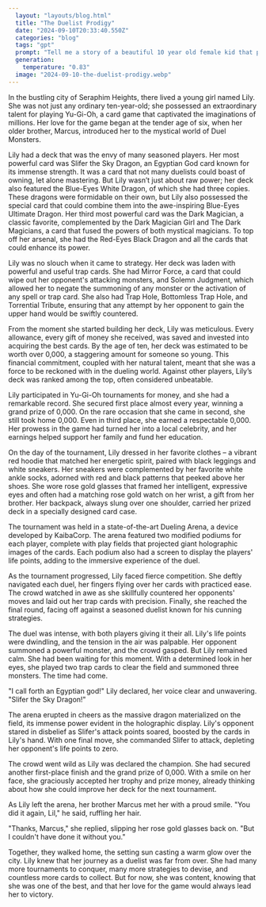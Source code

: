 ```yaml
---
  layout: "layouts/blog.html"
  title: "The Duelist Prodigy"
  date: "2024-09-10T20:33:40.550Z"
  categories: "blog"
  tags: "gpt"
  prompt: "Tell me a story of a beautiful 10 year old female kid that plays Yu-Gi-Oh she has a Powerful deck With good Trap cards and powerful trap cards  And her most Powerful card is  Slifer the Sky Dragon a Egyptian god card This is her Is second most powerful card is the Blue-Eyes White Dragon She has 2 more  Blue eyes White  Dragon She has a Special Card that can Combine them to be the Blue-Eyes Ultimate Dragon This is her Third most powerful card  is the Dark Magician and has dark girl magician and The Dark Magicians a Card that combines them both and she has Red-Eyes Black Dragon and all The Cards That combines with the red eyes, black dragon and she Has powerful trap cards And Useful Trap cards tell Me what they are Tell me when she started doing this And when started building the deck she has Tell me how much money her deck is worth and and where does it rack Against other players That play this  she Does Yu-Gi-Oh Tournaments For money She gets First place almost every year Sometimes she gets second place  tell me the color of her clothes And sneakers  she Has on her favorite White ankle socks and her socks \r\nwith Some red and black  she Has on rose gold glasses Tell me other Accessories she has  her socks are Showing Above her sneakers this is for the tournament Give me a high amount of money Number for First place  in the Yu-Gi-Oh Tournament Give me a high amount of money Number for Second place  in the Yu-Gi-Oh Tournament Give me a high amount of money Number for Third place  in the Yu-Gi-Oh Tournament When she Has two sacrifice three Summoned monsters that has been played  Before she can summon  the Slifer the Sky Dragon She says I call forth a Egyptian god Slifer the Sky Dragon She Does the Tournaments in a  Dueling Arena is a type of dueling device developed by KaibaCorp, which consists of two modified podiums for each player to use over the course of the Duelist  tournament. Each podium has a play field that can project giant holographic images of the cards And has a screen for their Life points tell me how How much they get  the player activates or summons make this into a good and long story be creative"
  generation: 
    temperature: "0.83"
  image: "2024-09-10-the-duelist-prodigy.webp"
---
```

In the bustling city of Seraphim Heights, there lived a young girl named Lily. She was not just any ordinary ten-year-old; she possessed an extraordinary talent for playing Yu-Gi-Oh, a card game that captivated the imaginations of millions. Her love for the game began at the tender age of six, when her older brother, Marcus, introduced her to the mystical world of Duel Monsters.

Lily had a deck that was the envy of many seasoned players. Her most powerful card was Slifer the Sky Dragon, an Egyptian God card known for its immense strength. It was a card that not many duelists could boast of owning, let alone mastering. But Lily wasn’t just about raw power; her deck also featured the Blue-Eyes White Dragon, of which she had three copies. These dragons were formidable on their own, but Lily also possessed the special card that could combine them into the awe-inspiring Blue-Eyes Ultimate Dragon. Her third most powerful card was the Dark Magician, a classic favorite, complemented by the Dark Magician Girl and The Dark Magicians, a card that fused the powers of both mystical magicians. To top off her arsenal, she had the Red-Eyes Black Dragon and all the cards that could enhance its power.

Lily was no slouch when it came to strategy. Her deck was laden with powerful and useful trap cards. She had Mirror Force, a card that could wipe out her opponent's attacking monsters, and Solemn Judgment, which allowed her to negate the summoning of any monster or the activation of any spell or trap card. She also had Trap Hole, Bottomless Trap Hole, and Torrential Tribute, ensuring that any attempt by her opponent to gain the upper hand would be swiftly countered.

From the moment she started building her deck, Lily was meticulous. Every allowance, every gift of money she received, was saved and invested into acquiring the best cards. By the age of ten, her deck was estimated to be worth over 0,000, a staggering amount for someone so young. This financial commitment, coupled with her natural talent, meant that she was a force to be reckoned with in the dueling world. Against other players, Lily’s deck was ranked among the top, often considered unbeatable.

Lily participated in Yu-Gi-Oh tournaments for money, and she had a remarkable record. She secured first place almost every year, winning a grand prize of 0,000. On the rare occasion that she came in second, she still took home 0,000. Even in third place, she earned a respectable 0,000. Her prowess in the game had turned her into a local celebrity, and her earnings helped support her family and fund her education.

On the day of the tournament, Lily dressed in her favorite clothes – a vibrant red hoodie that matched her energetic spirit, paired with black leggings and white sneakers. Her sneakers were complemented by her favorite white ankle socks, adorned with red and black patterns that peeked above her shoes. She wore rose gold glasses that framed her intelligent, expressive eyes and often had a matching rose gold watch on her wrist, a gift from her brother. Her backpack, always slung over one shoulder, carried her prized deck in a specially designed card case.

The tournament was held in a state-of-the-art Dueling Arena, a device developed by KaibaCorp. The arena featured two modified podiums for each player, complete with play fields that projected giant holographic images of the cards. Each podium also had a screen to display the players' life points, adding to the immersive experience of the duel.

As the tournament progressed, Lily faced fierce competition. She deftly navigated each duel, her fingers flying over her cards with practiced ease. The crowd watched in awe as she skillfully countered her opponents' moves and laid out her trap cards with precision. Finally, she reached the final round, facing off against a seasoned duelist known for his cunning strategies.

The duel was intense, with both players giving it their all. Lily's life points were dwindling, and the tension in the air was palpable. Her opponent summoned a powerful monster, and the crowd gasped. But Lily remained calm. She had been waiting for this moment. With a determined look in her eyes, she played two trap cards to clear the field and summoned three monsters. The time had come.

"I call forth an Egyptian god!" Lily declared, her voice clear and unwavering. "Slifer the Sky Dragon!"

The arena erupted in cheers as the massive dragon materialized on the field, its immense power evident in the holographic display. Lily's opponent stared in disbelief as Slifer's attack points soared, boosted by the cards in Lily's hand. With one final move, she commanded Slifer to attack, depleting her opponent's life points to zero.

The crowd went wild as Lily was declared the champion. She had secured another first-place finish and the grand prize of 0,000. With a smile on her face, she graciously accepted her trophy and prize money, already thinking about how she could improve her deck for the next tournament.

As Lily left the arena, her brother Marcus met her with a proud smile. "You did it again, Lil," he said, ruffling her hair.

"Thanks, Marcus," she replied, slipping her rose gold glasses back on. "But I couldn't have done it without you."

Together, they walked home, the setting sun casting a warm glow over the city. Lily knew that her journey as a duelist was far from over. She had many more tournaments to conquer, many more strategies to devise, and countless more cards to collect. But for now, she was content, knowing that she was one of the best, and that her love for the game would always lead her to victory.
